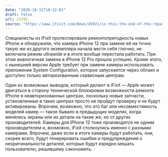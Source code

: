 ```yaml
---
date: "2020-10-31T10:22:01"
draft: False
url: /1742
source: "https://www.ifixit.com/News/45921/is-this-the-end-of-the-repairable-iphone"
---
```


Специалисты из iFixit протестировали ремонтопригодность новых iPhone и обнаружили, что камера iPhone 12  при замене её на точно такую же из другого экземпляра начала вести себя глючно, не включала режим ultrawide и в итоге вообще перестала работать. При этом аналогичная замена в iPhone 12 Pro прошла успешно. Кроме этого, с нынешней версии Apple требует при замене камеры использовать приложение System Configuration, которое запускается через облако и доступно только авторизованным сервисным центрам.

Один из возможных выводов, который делают в iFixit — Apple может двигаться в сторону технической блокировки возможности ремонта iPhone в неавторизованных центрах, поскольку новые запчасти, установленные в таких центрах просто не пройдут проверку и не будут активированы. Впрочем, возможно, что это баг или несовместимость моделей камер — такое бывало в предыдущих моделях, когда менялись экраны или их детали на такие же, но от других производителей. Камеры для iPhone 12 тоже производятся не одним производителем и, возможно, iFixit столкнулись именно с разными камерами. Впрочем, даже если в итоге камеры будут работать, они, скорее всего, будут генерировать ошибки и предупреждения о неоригинальности деталей, которые будут изрядно мешать пользователю, решившему сэкономить.
